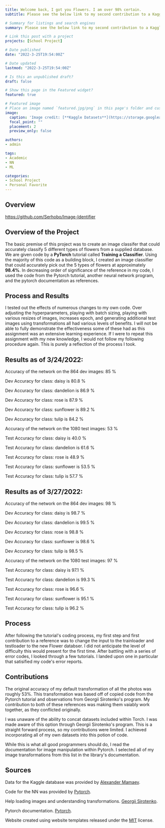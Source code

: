 ```yaml
---
title: Welcome back, I got you Flowers. I am over 98% certain.
subtitle: Please see the below link to my second contribution to a Kaggle Compettion. I was able to achieve a higher accurracy from our tutorial code by creating a train / dev / test system, and trialing different hyperparamets. Take a look for yourself!

# Summary for listings and search engines
summary: Please see the below link to my second contribution to a Kaggle Compettion. I was able to achieve a higher accurracy from our tutorial code by creating a train / dev / test system, and trialing different hyperparamets. Take a look for yourself!

# Link this post with a project
projects: [School Project]

# Date published
date: "2022-3-25T19:54:00Z"

# Date updated
lastmod: "2022-3-25T19:54:00Z"

# Is this an unpublished draft?
draft: false

# Show this page in the Featured widget?
featured: true

# Featured image
# Place an image named `featured.jpg/png` in this page's folder and customize its options here.
image:
  caption: 'Image credit: [**Kaggle Datasets**](https://storage.googleapis.com/kaggle-datasets-images/8782/12270/c3af536d14e386a2bfd356d1cd84b67e/dataset-cover.jpg?t=2018-01-06-14-10-54)'
  focal_point: ""
  placement: 2
  preview_only: false

authors:
- admin

tags:
- Academic
- NN
- ML

categories:
- School Project
- Personal Favorite
---
```


## Overview

https://github.com/Serhobo/Image-Identifier


## Overview of the Project

The basic premise of this project was to create an image classifer that could accurately classify 5 different types of flowers from a supplied database. We are given code by a **PyTorch** tutorial called **Training a Classifier**. Using the majority of this code as a building block, I created an image classifier that could accurately pick out the 5 types of flowers at approximately **98.4%**. In decreasing order of significance of the reference in my code, I used the code from the Pytorch tutorial, another neural network program, and the pytorch documentation as references. 

## Process and Results

I tested out the effects of numerous changes to my own code. Over adjusting the hyperparameters, playing with batch sizing, playing with various resizes of images, increases epoch, and generating additional test images using transformations all had various levels of benefits. I will not be able to fully demonstrate the effectiveness some of these had as this assignment was an extensive learning experience. If I were to repeat this assignment with my new knowledge, I would not follow my following procedure again. This is purely a reflection of the process I took.

## Results as of 3/24/2022:

Accuracy of the network on the 864 dev images: 85 %

Dev Accuracy for class: daisy is 80.8 %

Dev Accuracy for class: dandelion is 86.9 %

Dev Accuracy for class: rose  is 87.9 %

Dev Accuracy for class: sunflower is 89.2 %

Dev Accuracy for class: tulip is 84.2 %

Accuracy of the network on the 1080 test images: 53 %

Test Accuracy for class: daisy is 40.0 %

Test Accuracy for class: dandelion is 61.6 %

Test Accuracy for class: rose  is 48.9 %

Test Accuracy for class: sunflower is 53.5 %

Test Accuracy for class: tulip is 57.7 %

## Results as of 3/27/2022:

Accuracy of the network on the 864 dev images: 98 %

Dev Accuracy for class: daisy is 98.7 %

Dev Accuracy for class: dandelion is 99.5 %

Dev Accuracy for class: rose  is 98.8 %

Dev Accuracy for class: sunflower is 98.6 %

Dev Accuracy for class: tulip is 98.5 %

Accuracy of the network on the 1080 test images: 97 %

Test Accuracy for class: daisy is 97.1 %

Test Accuracy for class: dandelion is 99.3 %

Test Accuracy for class: rose  is 96.6 %

Test Accuracy for class: sunflower is 95.1 %

Test Accuracy for class: tulip is 96.2 %

## Process

After following the tutorial's coding process, my first step and first contribution to a reference was to change the input to the trainloader and testloader to the new Flower databser. I did not anticipate the level of difficulty this would present for the first time. After battling with a series of error codes, I looked through a few tutorials. I landed upon one in particular that satisified my code's error reports.

## Contributions

The original accuracy of my default transformation of all the photos was roughly 53%. This transformation was based off of copied code from the Pytorch tutorial and observations from Georgii Sirotenko's program. My contribution to both of these references was making them vaiably work together, as they conflicted originally. 

I was unaware of the ability to concat datasets included within Torch. I was made aware of this option through Georgii Sirotenko's program. This is a straight forward process, so my contributions were limited. I achieved incorporating all of my own datasets into this potion of code.

While this is what all good programmers should do, I read the documentation for image manipulation within Pytorch. I selected all of my image transformations from this list in the library's documentation.

## Sources

Data for the Kaggle database was provided by [Alexander Mamaev](https://www.kaggle.com/datasets/alxmamaev/flowers-recognition).

Code for the NN was provided by [Pytorch](https://pytorch.org/tutorials/beginner/blitz/cifar10_tutorial.html#sphx-glr-beginner-blitz-cifar10-tutorial-py).

Help loading images and understanding transformations. [Georgii Sirotenko](https://www.kaggle.com/code/georgiisirotenko/pytorch-flowers-translearing-ensemble-test-99-67).

Pytorch documentation. [Pytorch](https://pytorch.org/vision/stable/auto_examples/plot_transforms.html#sphx-glr-auto-examples-plot-transforms-py).

Website created using website templates released under the [MIT](https://github.com/wowchemy/wowchemy-hugo-modules/blob/master/LICENSE.md) license.
